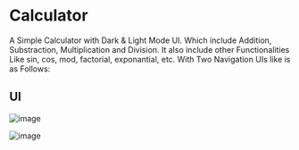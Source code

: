# Calculator

A Simple Calculator with Dark & Light Mode UI. Which include Addition, Substraction, Multiplication and Division. It also include other Functionalities Like sin, cos, mod, factorial, exponantial, etc. With Two Navigation UIs like is as Follows:

## UI

![image](https://user-images.githubusercontent.com/106422654/209904607-aed559df-d0ff-4f8b-89f0-9a271785d6a1.png)

![image](https://user-images.githubusercontent.com/106422654/209904735-e881ccc4-2508-49c7-b9ad-8b9ca8040b72.png)

